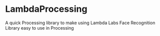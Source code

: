 LambdaProcessing
================

A quick Processing library to make using Lambda Labs Face Recognition Library easy to use in Processing
